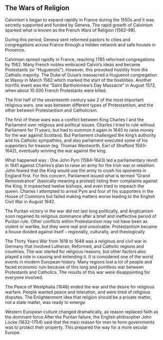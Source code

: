 ## The Wars of Religion

Calvinism's began to expand rapidly in France during the 1550s and it was secretly supported and funded by Geneva.
The rapid growth of Calvinism sparked what is known as the French Wars of Religion (1562–98).

During this period, Geneva sent reformed pastors to cities and congregations across France through a hidden network and safe houses in Provence.

Calvinism spread rapidly in France, reaching 1785 reformed congregations by 1562. Many French nobles embraced Calvin’s ideas and became Protestants (or “Huguenots”). However, this provoked hostility from the Catholic majority.
The Duke of Guise’s massacred a Huguenot congregation at Wassy in March 1562 which marked the start of the hostilities.
Another horrific event was the “Saint Bartholomew’s Day Massacre” in August 1572, when about 10 000 French Protestants were killed.

The first half of the seventeenth century saw 2 of the most important religious wars.
one was between different types of Protestantism, and the other between Protestantism and Catholicism.

The first of these wars was a conflict between King Charles I and the Parliament over religious and political issues. Charles I tried to rule without Parliament for 11 years, but had to summon it again in 1640 to raise money for the war against Scotland. But Parliament challenged the king’s authority and his Catholic sympathies, and also parliament executed some of his supporters for treason (eg. Thomas Wentworth, Earl of Strafford 1593–1642), eventually winning the war against the king.

What happened was : One John Pym (1584–1643) led a parliamentary revolt in 1641 against Charles’s plan to raise an army for the Irish war or rebellion. John feared that the King would use the army to crush his oponents in England first. For this concern, Parliament issued what is termed “Grand Remonstrance” (basically meaning a protest) listing their complaints against the King. It impeached twelve bishops, and even tried to impeach the queen. Charles I attempted to arrest Pym and four of his supporters in the House of Commons but failed making matters worse leading to the English Civil War in August 1642.

The Puritan victory in the war did not last long politically, and Anglicanism soon regained its religious dominance after a brief and ineffective period of Puritan rule. Other conflicts within Protestantism may not have been as violent or warlike, but they were real and unsolvable.
Protestantism became a house divided against itself – regionally, culturally, and theologically

The Thirty Years War from 1618 to 1648 was a religious and civil war in Germany that involved Lutheran, Reformed, and Catholic regions and countries. The war started for religious reasons, but other factors also played a role in causing and extending it. It is considered one of the worst events in modern European history. Many regions lost a lot of people and faced economic ruin because of this long and pointless war between Protestants and Catholics. The results of this war were disappointing for everyone involved.

The Peace of Westphalia (1648) ended the war and the desire for religious warfare. People wanted peace and toleration, and were tired of religious disputes. The Enlightenment idea that religion should be a private matter, not a state matter, was ready to emerge.

Western European culture changed dramatically, as reason replaced faith as the dominant force.After the Puritan failure, the English philosopher John Locke (1632–1704) said that the main reason for men to form governments was to protect their property. This prepared the way for a more secular Europe.
